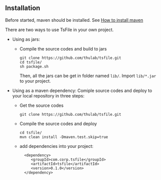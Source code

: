## Installation

Before started, maven should be installed. See <a href="https://maven.apache.org/install.html">How to install maven</a>

There are two ways to use TsFile in your own project.

* Using as jars:
	* Compile the source codes and build to jars
	
		```
		git clone https://github.com/thulab/tsfile.git
		cd tsfile/
		sh package.sh
		```
		Then, all the jars can be get in folder named `lib/`. Import `lib/*.jar` to your project.
	
* Using as a maven dependency: Comiple source codes and deploy to your local repository in three steps:
	* Get the source codes
	
		```
		git clone https://github.com/thulab/tsfile.git
		```
	* Compile the source codes and deploy 
		
		```
		cd tsfile/
		mvn clean install -Dmaven.test.skip=true
		```
	* add dependencies into your project:
	
	  ```
		<dependency>
		   <groupId>com.corp.tsfile</groupId>
		   <artifactId>tsfile</artifactId>
		   <version>0.1.0</version>
		</dependency>
	  ```